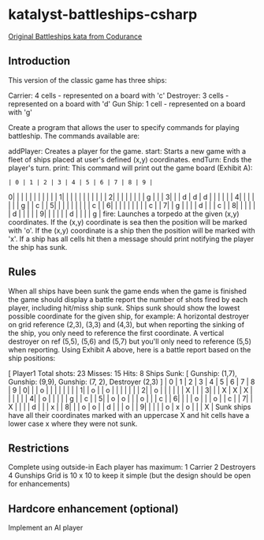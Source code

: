 # katalyst-battleships-csharp
[Original Battleships kata from Codurance](https://www.codurance.com/katas/battleships)

##  Introduction
This version of the classic game has three ships:

Carrier: 4 cells - represented on a board with 'c'
Destroyer: 3 cells - represented on a board with 'd'
Gun Ship: 1 cell - represented on a board with 'g'

Create a program that allows the user to specify commands for playing battleship. The commands available are:

addPlayer: Creates a player for the game.
start: Starts a new game with a fleet of ships placed at user's defined (x,y) coordinates.
endTurn: Ends the player's turn.
print: This command will print out the game board (Exhibit A):

    | 0 | 1 | 2 | 3 | 4 | 5 | 6 | 7 | 8 | 9 |
   0|   |   |   |   |   |   |   |   |   |   |
   1|   |   |   |   |   |   |   |   |   |   |
   2|   |   |   |   |   |   |   | g |   |   |
   3|   |   | d | d | d |   |   |   |   |   |
   4|   |   |   |   |   |   | g |   | c |   |
   5|   |   |   |   |   |   |   |   | c |   |
   6|   |   |   |   |   |   |   |   | c |   |
   7|   | g |   |   |   | d |   |   | c |   |
   8|   |   |   |   |   | d |   |   |   |   |
   9|   |   |   |   |   | d |   |   |   | g |
fire: Launches a torpedo at the given (x,y) coordinates.
If the (x,y) coordinate is sea then the position will be marked with 'o'.
If the (x,y) coordinate is a ship then the position will be marked with 'x'.
If a ship has all cells hit then a message should print notifying the player the ship has sunk.


## Rules
When all ships have been sunk the game ends
when the game is finished the game should display a battle report the number of shots fired by each player, including hit/miss ship sunk.
Ships sunk should show the lowest possible coordinate for the given ship, for example:
A horizontal destroyer on grid reference (2,3), (3,3) and (4,3), but when reporting the sinking of the ship, you only need to reference the first coordinate.
A vertical destroyer on ref (5,5), (5,6) and (5,7) but you'll only need to reference (5,5) when reporting.
Using Exhibit A above, here is a battle report based on the ship positions:

[ Player1
 Total shots: 23
 Misses: 15
 Hits: 8
 Ships Sunk: [ 
	Gunship: (1,7),
	Gunship: (9,9),
	Gunship: (7, 2),
	Destroyer (2,3) ]
    | 0 | 1 | 2 | 3 | 4 | 5 | 6 | 7 | 8 | 9 |
   0|   |   | o |   |   |   |   |   |   |   |
   1|   | o |   | o |   |   |   |   |   |   |
   2|   | o |   |   |   |   |   | X |   |   |
   3|   |   | X | X | X |   |   |   |   |   |
   4|   | o |   |   |   |   | g |   | c |   |
   5|   | o | o |   |   | o |   |   | c |   |
   6|   |   |   | o |   |   | o |   | c |   |
   7|   | X |   |   |   | d |   |   | x |   |
   8|   |   | o | o |   | d |   |   | o |   |
   9|   |   |   |   | o | x | o |   |   | X |
Sunk ships have all their coordinates marked with an uppercase X and hit cells have a lower case x where they were not sunk.

## Restrictions
Complete using outside-in
Each player has maximum:
1 Carrier
2 Destroyers
4 Gunships
Grid is 10 x 10 to keep it simple (but the design should be open for enhancements)

## Hardcore enhancement (optional)
Implement an AI player


